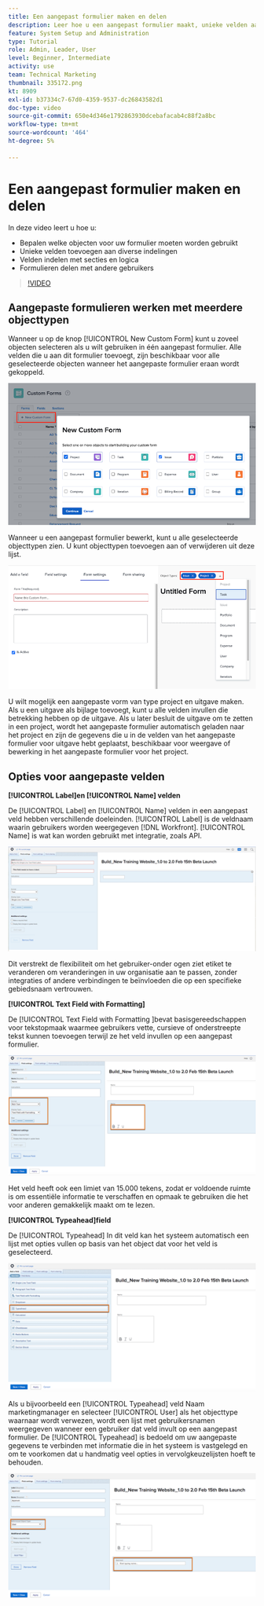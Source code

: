 ```yaml
---
title: Een aangepast formulier maken en delen
description: Leer hoe u een aangepast formulier maakt, unieke velden aan het formulier toevoegt, velden ordent met secties en logica en formulieren deelt met gebruikers.
feature: System Setup and Administration
type: Tutorial
role: Admin, Leader, User
level: Beginner, Intermediate
activity: use
team: Technical Marketing
thumbnail: 335172.png
kt: 8909
exl-id: b37334c7-67d0-4359-9537-dc26843582d1
doc-type: video
source-git-commit: 650e4d346e1792863930dcebafacab4c88f2a8bc
workflow-type: tm+mt
source-wordcount: '464'
ht-degree: 5%

---
```


# Een aangepast formulier maken en delen

In deze video leert u hoe u:

* Bepalen welke objecten voor uw formulier moeten worden gebruikt
* Unieke velden toevoegen aan diverse indelingen
* Velden indelen met secties en logica
* Formulieren delen met andere gebruikers

>[!VIDEO](https://video.tv.adobe.com/v/335172/?quality=12&learn=on)

## Aangepaste formulieren werken met meerdere objecttypen

Wanneer u op de knop [!UICONTROL New Custom Form] kunt u zoveel objecten selecteren als u wilt gebruiken in één aangepast formulier. Alle velden die u aan dit formulier toevoegt, zijn beschikbaar voor alle geselecteerde objecten wanneer het aangepaste formulier eraan wordt gekoppeld.

![Aangepast formuliervenster waarin de [!UICONTROL New Custom Form] objectopties](assets/create-custom-form.png)

Wanneer u een aangepast formulier bewerkt, kunt u alle geselecteerde objecttypen zien. U kunt objecttypen toevoegen aan of verwijderen uit deze lijst.

![Aangepast formuliervenster met de geselecteerde objecttypen tijdens formulierbewerking](assets/edit-custom-form.png)

U wilt mogelijk een aangepaste vorm van type project en uitgave maken. Als u een uitgave als bijlage toevoegt, kunt u alle velden invullen die betrekking hebben op de uitgave. Als u later besluit de uitgave om te zetten in een project, wordt het aangepaste formulier automatisch geladen naar het project en zijn de gegevens die u in de velden van het aangepaste formulier voor uitgave hebt geplaatst, beschikbaar voor weergave of bewerking in het aangepaste formulier voor het project.

## Opties voor aangepaste velden

**[!UICONTROL Label]en [!UICONTROL Name] velden**

De [!UICONTROL Label] en [!UICONTROL Name] velden in een aangepast veld hebben verschillende doeleinden. [!UICONTROL Label] is de veldnaam waarin gebruikers worden weergegeven [!DNL Workfront]. [!UICONTROL Name] is wat kan worden gebruikt met integratie, zoals API.

![Aangepast formuliervenster weergeven [!UICONTROL Label] en [!UICONTROL Name] velden](assets/custom-forms-field-label-and-name.png)

Dit verstrekt de flexibiliteit om het gebruiker-onder ogen ziet etiket te veranderen om veranderingen in uw organisatie aan te passen, zonder integraties of andere verbindingen te beïnvloeden die op een specifieke gebiedsnaam vertrouwen.

**[!UICONTROL Text Field with Formatting]**

De [!UICONTROL Text Field with Formatting ]bevat basisgereedschappen voor tekstopmaak waarmee gebruikers vette, cursieve of onderstreepte tekst kunnen toevoegen terwijl ze het veld invullen op een aangepast formulier.

![Aangepast formuliervenster weergeven [!UICONTROL Text Field with Formatting] option](assets/custom-forms-text-field-with-formatting.png)

Het veld heeft ook een limiet van 15.000 tekens, zodat er voldoende ruimte is om essentiële informatie te verschaffen en opmaak te gebruiken die het voor anderen gemakkelijk maakt om te lezen.

**[!UICONTROL Typeahead]field**

De [!UICONTROL Typeahead] In dit veld kan het systeem automatisch een lijst met opties vullen op basis van het object dat voor het veld is geselecteerd.

![Aangepast formuliervenster weergeven [!UICONTROL Typeahead] veldoptie](assets/custom-forms-typeahead-1.png)

Als u bijvoorbeeld een [!UICONTROL Typeahead] veld Naam marketingmanager en selecteer [!UICONTROL User] als het objecttype waarnaar wordt verwezen, wordt een lijst met gebruikersnamen weergegeven wanneer een gebruiker dat veld invult op een aangepast formulier. De [!UICONTROL Typeahead] is bedoeld om uw aangepaste gegevens te verbinden met informatie die in het systeem is vastgelegd en om te voorkomen dat u handmatig veel opties in vervolgkeuzelijsten hoeft te behouden.

![Aangepast formuliervenster weergeven [!UICONTROL Typeahead] vervolgkeuzemenu](assets/custom-forms-typeahead-2.png)
